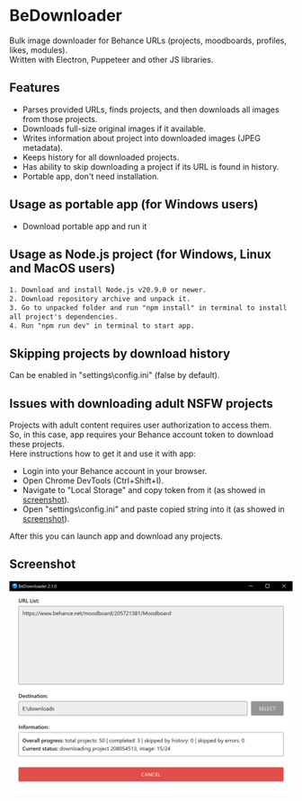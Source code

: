 BeDownloader
===

Bulk image downloader for Behance URLs (projects, moodboards, profiles, likes, modules).\
Written with Electron, Puppeteer and other JS libraries.

## Features

* Parses provided URLs, finds projects, and then downloads all images from those projects.
* Downloads full-size original images if it available.
* Writes information about project into downloaded images (JPEG metadata).
* Keeps history for all downloaded projects.
* Has ability to skip downloading a project if its URL is found in history.
* Portable app, don't need installation.

## Usage as portable app (for Windows users)

* Download portable app and run it

## Usage as Node.js project (for Windows, Linux and MacOS users)

```
1. Download and install Node.js v20.9.0 or newer.
2. Download repository archive and unpack it.
3. Go to unpacked folder and run "npm install" in terminal to install all project's dependencies.
4. Run "npm run dev" in terminal to start app.
```

## Skipping projects by download history

Can be enabled in "settings\\config.ini" (false by default).

## Issues with downloading adult NSFW projects

Projects with adult content requires user authorization to access them.\
So, in this case, app requires your Behance account token to download these projects.\
Here instructions how to get it and use it with app:

* Login into your Behance account in your browser.
* Open Chrome DevTools (Ctrl+Shift+I).
* Navigate to "Local Storage" and copy token from it (as showed in
    [screenshot](screenshots/token_from_chrome.png)).
* Open "settings\\config.ini" and paste copied string into it (as showed in
    [screenshot](screenshots/token_in_config.png)).

After this you can launch app and download any projects.

## Screenshot

![screenshot](screenshots/launched.png)